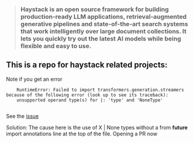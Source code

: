 > ### Haystack is an open source framework for building production-ready LLM applications, retrieval-augmented generative pipelines and state-of-the-art search systems that work intelligently over large document collections. It lets you quickly try out the latest AI models while being flexible and easy to use.


## This is a repo for haystack related projects:

Note if you get an error
```
    RuntimeError: Failed to import transformers.generation.streamers because of the following error (look up to see its traceback):
    unsupported operand type(s) for |: 'type' and 'NoneType'
    
```
See the [issue](https://github.com/huggingface/transformers/issues/35639)

Solution: The cause here is the use of X | None types without a from __future__ import annotations line at the top of the file. Opening a PR now
